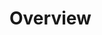 # Overview

<!--
【simulator】
用以将high-level action仿真到3D场景中。
interaction points的预定义
pedestrian model
pedestrian motion
simulation functions (implementation of mid-level actions, including basic and single motions, interactive motions, and complex logic functions)
navigation and collision avoidance
randomized behavior
->>